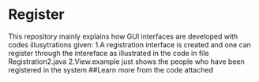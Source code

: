 # Register
This repository mainly explains how GUI interfaces are developed with codes illusytrations given:
1.A registration interface is created and one can register through the intereface as illustrated in the code in file Registration2.java
2.View.example just shows the people who have been registered in the system 
##Learn more from the code attached
